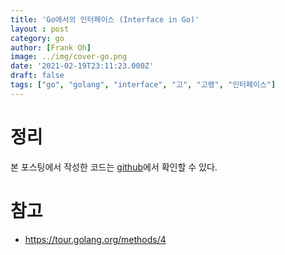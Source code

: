 ```yaml
---
title: 'Go에서의 인터페이스 (Interface in Go)'
layout : post
category: go
author: [Frank Oh]
image: ../img/cover-go.png
date: '2021-02-19T23:11:23.000Z'
draft: false
tags: ["go", "golang", "interface", "고", "고랭", "인터페이스"]
---
```

 

# 정리

본 포스팅에서 작성한 코드는 [github](https://github.com/kenshin579/tutorials-go/tree/master/go-methods)에서 확인할 수 있다.

# 참고

- https://tour.golang.org/methods/4
